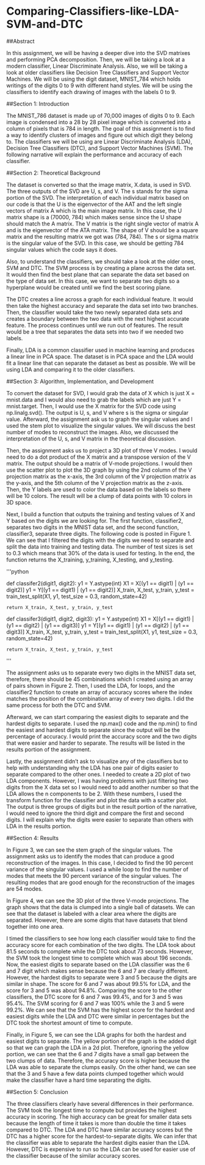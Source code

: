 # Comparing-Classifiers-like-LDA-SVM-and-DTC

##Abstract 

In this assignment, we will be having a deeper dive into the SVD matrixes and performing PCA decomposition. Then, we will be taking a look at a modern classifier, Linear Discriminate Analysis. Also, we will be taking a look at older classifiers like Decision Tree Classifiers and Support Vector Machines. We will be using the digit dataset, MNIST_784 which holds writings of the digits 0 to 9 with different hand styles. We will be using the classifiers to identify each drawing of images with the labels 0 to 9. 

##Section 1: Introduction

The MNIST_786 dataset is made up of 70,000 images of digits 0 to 9. Each image is condensed into a 28 by 28 pixel image which is converted into a column of pixels that is 784 in length. The goal of this assignment is to find a way to identify clusters of images and figure out which digit they belong to. The classifiers we will be using are Linear Discriminate Analysis (LDA), Decision Tree Classifiers (DTC), and Support Vector Machines (SVM). The following narrative will explain the performance and accuracy of each classifier. 

##Section 2: Theoretical Background

The dataset is converted so that the image matrix, X.data, is used in SVD. The three outputs of the SVD are U, s, and V. The s stands for the sigma portion of the SVD. The interpretation of each individual matrix based on our code is that the U is the eigenvector of the AAT and the left single vectors of matrix A which is the main image matrix. In this case, the U matrix shape is a (70000, 784) which makes sense since the U shape should match the A matrix. The  V matrix is the right single vector of matrix A and is the eigenvector of the ATA matrix. The shape of V should be a square matrix and the resulting matrix we got was (784, 784). The s or sigma matrix is the singular value of the SVD. In this case, we should be getting 784 singular values which the code says it does. 

Also, to understand the classifiers, we should take a look at the older ones, SVM and DTC. The SVM process is by creating a plane across the data set. It would then find the best plane that can separate the data set based on the type of data set. In this case, we want to separate two digits so a hyperplane would be created until we find the best scoring plane. 

The DTC creates a line across a graph for each individual feature. It would then take the highest accuracy and separate the data set into two branches. Then, the classifier would take the two newly separated data sets and creates a boundary between the two data with the next highest accurate feature. The process continues until we run out of features. The result would be a tree that separates the data sets into two if we needed two labels.

Finally, LDA is a common classifier used in machine learning and produces a linear line in PCA space. The dataset is in PCA space and the LDA would fit a linear line that can separate the dataset as best as possible. We will be using LDA and comparing it to the older classifiers.

##Section 3: Algorithm, Implementation, and Development

To convert the dataset for SVD, I would grab the data of X which is just X = mnist.data and I would also need to grab the labels which are just Y = mnist.target. Then, I would use the X matrix for the SVD code using np.linalg.svd(). The output is U, s, and V where s is the sigma or singular value. Afterward, the assignment ask us to graph the singular values and I used the stem plot to visualize the singular values. We will discuss the best number of modes to reconstruct the images. Also, we discussed the interpretation of the U, s, and V matrix in the theoretical discussion. 

Then, the assignment asks us to project a 3D plot of three V modes. I would need to do a dot product of the X matrix and a transpose version of the V matrix. The output should be a matrix of V-mode projections. I would then use the scatter plot to plot the 3D graph by using the 2nd column of the V projection matrix as the x-axis, the 3rd column of the V projection matrix as the y-axis, and the 5th column of the V projection matrix as the z-axis. Then, the Y labels are used to color the data based on the labels so there will be 10 colors. The result will be a clump of data points with 10 colors in 3D space. 

Next, I build a function that outputs the training and testing values of X and Y based on the digits we are looking for. The first function, classifier2, separates two digits in the MNIST data set, and the second function, classifier3, separate three digits. The following code is posted in Figure 1.  We can see that I filtered the digits with the digits we need to separate and split the data into training and testing data. The number of test sizes is set to 0.3 which means that 30% of the data is used for testing. In the end, the function returns the X_training, y_training, X_testing, and y_testing. 

'''python

def classifer2(digit1, digit2):
    y1 = Y.astype(int)
    X1 = X[(y1 == digit1) | (y1 == digit2)]
    y1 = Y[(y1 == digit1) | (y1 == digit2)]
    X_train, X_test, y_train, y_test = train_test_split(X1, y1, test_size = 0.3, random_state=42)
    
    return X_train, X_test, y_train, y_test

def classifer3(digit1, digit2, digit3):
    y1 = Y.astype(int)
    X1 = X[(y1 == digit1) | (y1 == digit2) | (y1 == digit3)]
    y1 = Y[(y1 == digit1) | (y1 == digit2) | (y1 == digit3)]
    X_train, X_test, y_train, y_test = train_test_split(X1, y1, test_size = 0.3, random_state=42)
    
    return X_train, X_test, y_train, y_test
    
'''

The assignment asks us to separate every two digits in the MNIST data set, therefore, there should be 45 combinations which I created using an array of pairs shown in Figure 2. Then, I used the LDA, for loops, and the classifier2 function to create an array of accuracy scores where the index matches the position of the combination array of every two digits. I did the same process for both the DTC and SVM. 

Afterward, we can start comparing the easiest digits to separate and the hardest digits to separate. I used the np.max() code and the np.min() to find the easiest and hardest digits to separate since the output will be the percentage of accuracy. I would print the accuracy score and the two digits that were easier and harder to separate. The results will be listed in the results portion of the assignment. 

Lastly, the assignment didn’t ask to visualize any of the classifiers but to help with understanding why the LDA has one pair of digits easier to separate compared to the other ones. I needed to create a 2D plot of two LDA components. However, I was having problems with just filtering two digits from the X data set so I would need to add another number so that the LDA allows the n components to be 2. With these numbers, I used the transform function for the classifier and plot the data with a scatter plot. The output is three groups of digits but in the result portion of the narrative, I would need to ignore the third digit and compare the first and second digits. I will explain why the digits were easier to separate than others with LDA in the results portion. 

##Section 4: Results

In Figure 3, we can see the stem graph of the singular values. The assignment asks us to identify the modes that can produce a good reconstruction of the images. In this case, I decided to find the 90 percent variance of the singular values. I used a while loop to find the number of modes that meets the 90 percent variance of the singular values. The resulting modes that are good enough for the reconstruction of the images are 54 modes. 

In Figure 4, we can see the 3D plot of the three V-mode projections. The graph shows that the data is clumped into a single ball of datasets. We can see that the dataset is labeled with a clear area where the digits are separated. However, there are some digits that have datasets that blend together into one area.

I timed the classifiers to see how long each classifier would take to find the accuracy score for each combination of the two digits. The LDA took about 81.5 seconds to complete while the DTC took about 73 seconds. However, the SVM took the longest time to complete which was about 196 seconds. Now, the easiest digits to separate based on the LDA classifier was the 6 and 7 digit which makes sense because the 6 and 7 are clearly different. However, the hardest digits to separate were 3 and 5 because the digits are similar in shape. The score for 6 and 7 was about 99.5% for LDA, and the score for 3 and 5 was about 94.8%. Comparing the score to the other classifiers, the DTC score for 6 and 7 was 99.4%, and for 3 and 5 was 95.4%. The SVM scoring for 6 and 7 was 100% while the 3 and 5 were 99.2%. We can see that the SVM has the highest score for the hardest and easiest digits while the LDA and DTC were similar in percentages but the DTC took the shortest amount of time to compute. 

Finally, in Figure 5, we can see the LDA graphs for both the hardest and easiest digits to separate. The yellow portion of the graph is the added digit so that we can graph the LDA in a 2d plot. Therefore, ignoring the yellow portion, we can see that the 6 and 7 digits have a small gap between the two clumps of data. Therefore, the accuracy score is higher because the LDA was able to separate the clumps easily. On the other hand, we can see that the 3 and 5 have a few data points clumped together which would make the classifier have a hard time separating the digits. 

##Section 5: Conclusion

The three classifiers clearly have several differences in their performance. The SVM took the longest time to compute but provides the highest accuracy in scoring. The high accuracy can be great for smaller data sets because the length of time it takes is more than double the time it takes compared to DTC. The LDA and DTC have similar accuracy scores but the DTC has a higher score for the hardest-to-separate digits. We can infer that the classifier was able to separate the hardest digits easier than the LDA.  However, DTC is expensive to run so the LDA can be used for easier use of the classifier because of the similar accuracy scores. 




